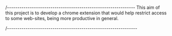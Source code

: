 
/--------------------------------------------------------------
This aim of this project is to develop a chrome extension
that would help restrict access to some web-sites, being more
productive in general.



/---------------------------------------------------------------
